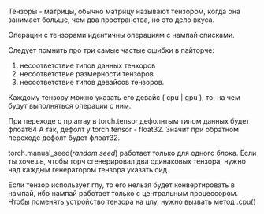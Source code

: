 Тензоры - матрицы, обычно матрицу называют тензором, когда она занимает больше, чем два пространства, но это дело вкуса. 

Операции с тензорами идентичны операциям с нампай списками. 

Следует помнить про три самые частые ошибки в пайторче:
1) несоответствие типов данных тенхоров
2) несоответствие размерности тензоров
3) несоответствие типов девайсов тензоров. 

Каждому тензору можно указать его девайс ( cpu | gpu ), то, на чем будут выполняться операции с ним.

При переходе с np.array в torch.tensor дефолнтым типом данных будет флоат64
А так, дефолт у torch.tensor - float32. Значит при обратном переходе дефолт будет флоат32.

torch.manual_seed(*random seed*) работает только для одного блока. Если ты хочешь, чтобы торч сгенерировал два одинаковых тензора, нужно над каждым генератором тензора указать сид.

Если тензор использует гпу, то его нельзя будет конвертировать в нампай, ибо нампай работает только с центральным процессором. Чтобы поменять устройство тензора на цпу, нужно вызвать метод .cpu()
